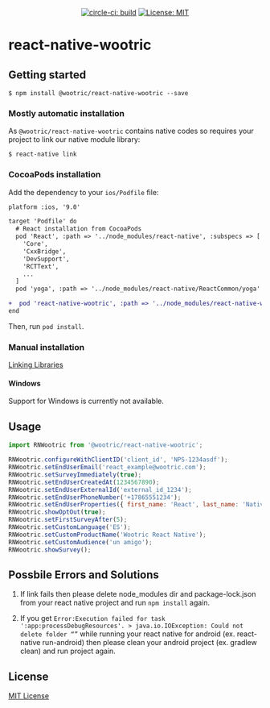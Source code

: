 <p align="center">
  <a href="https://circleci.com/gh/Wootric/react-native-wootric"><img src="https://circleci.com/gh/Wootric/react-native-wootric.svg?style=svg" alt="circle-ci: build"></a>
  <a href="https://choosealicense.com/licenses/mit/"><img src="https://img.shields.io/badge/License-MIT-blue.svg" alt="License: MIT"></a>
</p>

# react-native-wootric

## Getting started

`$ npm install @wootric/react-native-wootric --save`

### Mostly automatic installation

As `@wootric/react-native-wootric` contains native codes so requires your project to link our native module library:

`$ react-native link`

### CocoaPods installation

Add the dependency to your `ios/Podfile` file:

```diff
platform :ios, '9.0'

target 'Podfile' do
  # React installation from CocoaPods
  pod 'React', :path => '../node_modules/react-native', :subspecs => [
    'Core',
    'CxxBridge',
    'DevSupport',
    'RCTText',
    ...
  ]
  pod 'yoga', :path => '../node_modules/react-native/ReactCommon/yoga'

+  pod 'react-native-wootric', :path => '../node_modules/react-native-wootric'
end
```

Then, run `pod install`.

### Manual installation

[Linking Libraries](https://facebook.github.io/react-native/docs/linking-libraries-ios)

#### Windows

Support for Windows is currently not available.

## Usage

```javascript
import RNWootric from '@wootric/react-native-wootric';

RNWootric.configureWithClientID('client_id', 'NPS-1234asdf');
RNWootric.setEndUserEmail('react_example@wootric.com');
RNWootric.setSurveyImmediately(true);
RNWootric.setEndUserCreatedAt(1234567890);
RNWootric.setEndUserExternalId('external_id_1234');
RNWootric.setEndUserPhoneNumber('+17865551234');
RNWootric.setEndUserProperties({ first_name: 'React', last_name: 'Native' });
RNWootric.showOptOut(true);
RNWootric.setFirstSurveyAfter(5);
RNWootric.setCustomLanguage('ES');
RNWootric.setCustomProductName('Wootric React Native');
RNWootric.setCustomAudience('un amigo');
RNWootric.showSurvey();
```

## Possbile Errors and Solutions

1. If link fails then please delete node_modules dir and package-lock.json from your react native project and run `npm install` again.

2. If you get `Error:Execution failed for task ':app:processDebugResources'. > java.io.IOException: Could not delete folder “”` while running your react native for android (ex. react-native run-android) then please clean your android project (ex. gradlew clean) and run project again.

## License

[MIT License](https://choosealicense.com/licenses/mit/)
